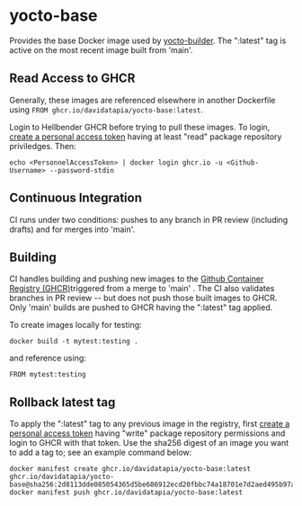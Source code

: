 # yocto-base
Provides the base Docker image used by [yocto-builder](https://github.com/DavidATapia/yocto-builder).  The ":latest" tag is active on the most recent image built from 'main'.

## Read Access to GHCR
Generally, these images are referenced elsewhere in another Dockerfile using `FROM ghcr.io/davidatapia/yocto-base:latest`.

Login to Hellbender GHCR before trying to pull these images.  To login, [create a personal access token](https://docs.github.com/en/authentication/keeping-your-account-and-data-secure/managing-your-personal-access-tokens#creating-a-fine-grained-personal-access-token) having at least "read" package repository priviledges.  Then:

```
echo <PersonnelAccessToken> | docker login ghcr.io -u <Github-Username> --password-stdin
```

## Continuous Integration
CI runs under two conditions: pushes to any branch in PR review (including drafts) and for merges into 'main'.

## Building
CI handles building and pushing new images to the [Github Container Registry (GHCR)](https://github.com/DavidATapia/yocto-base/pkgs/container/yocto-base)triggered from a merge to 'main' .  The CI also validates branches in PR review -- but does not push those built images to GHCR.  Only 'main' builds are pushed to GHCR having the ":latest" tag applied.

To create images locally for testing:
```
docker build -t mytest:testing .
```

and reference using:
```
FROM mytest:testing
```

## Rollback latest tag
To apply the ":latest" tag to any previous image in the registry, first [create a personal access token](https://docs.github.com/en/authentication/keeping-your-account-and-data-secure/managing-your-personal-access-tokens#creating-a-fine-grained-personal-access-token) having "write" package repository permissions and login to GHCR with that token.  Use the sha256 digest of an image you want to add a tag to; see an example command below:
```
docker manifest create ghcr.io/davidatapia/yocto-base:latest ghcr.io/davidatapia/yocto-base@sha256:2d8113dde085054365d5be686912ecd20fbbc74a18701e7d2aed495b97ab5654
docker manifest push ghcr.io/davidatapia/yocto-base:latest
```
